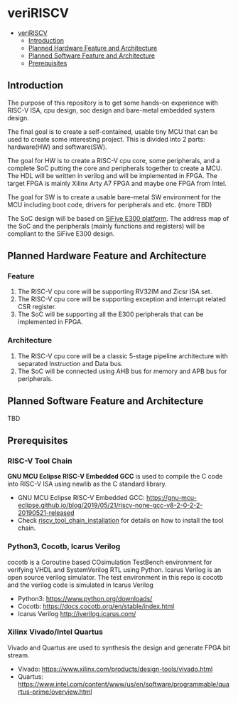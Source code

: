 # veriRISCV

- [veriRISCV](#veririscv)
  - [Introduction](#introduction)
  - [Planned Hardware Feature and Architecture](#planned-hardware-feature-and-architecture)
  - [Planned Software Feature and Architecture](#planned-software-feature-and-architecture)
  - [Prerequisites](#prerequisites)

## Introduction

The purpose of this repository is to get some hands-on experience with RISC-V ISA, cpu design, soc design and bare-metal embedded system design.

The final goal is to create a self-contained, usable tiny MCU that can be used to create some interesting project. This is divided into 2 parts: hardware(HW) and software(SW).

The goal for HW is to create a RISC-V cpu core, some peripherals, and a complete SoC putting the core and peripherals together to create a MCU. The HDL will be written in verilog and will be implemented in FPGA. The target FPGA is mainly Xilinx Arty A7 FPGA and maybe one FPGA from Intel.

The goal for SW is to create a usable bare-metal SW environment for the MCU including boot code, drivers for peripherals and etc. (more TBD)

The SoC design will be based on [SiFive E300 platform](https://static.dev.sifive.com/SiFive-E300-platform-reference-manual-v1.0.1.pdf). The address map of the SoC and the peripherals (mainly functions and registers) will be compliant to the SiFive E300 design.

## Planned Hardware Feature and Architecture

### Feature

1. The RISC-V cpu core will be supporting RV32IM and Zicsr ISA set.
2. The RISC-V cpu core will be supporting exception and interrupt related CSR register.
3. The SoC will be supporting all the E300 peripherals that can be implemented in FPGA.

### Architecture

1. The RISC-V cpu core will be a classic 5-stage pipeline architecture with separated Instruction and Data bus.
2. The SoC will be connected using AHB bus for memory and APB bus for peripherals.

## Planned Software Feature and Architecture

TBD

## Prerequisites

### RISC-V Tool Chain

**GNU MCU Eclipse RISC-V Embedded GCC** is used to compile the C code into RISC-V ISA using newlib as the C standard library.

- GNU MCU Eclipse RISC-V Embedded GCC: <https://gnu-mcu-eclipse.github.io/blog/2019/05/21/riscv-none-gcc-v8-2-0-2-2-20190521-released>
- Check [riscv_tool_chain_installation](doc/riscv_tool_chain_installation.md) for details on how to install the tool chain.

### Python3, Cocotb, Icarus Verilog

cocotb is a Coroutine based COsimulation TestBench environment for verifying VHDL and SystemVerilog RTL using Python.
Icarus Verilog is an open source verilog simulator. The test environment in this repo is cocotb and the verilog code is simulated in Icarus Verilog

- Python3: <https://www.python.org/downloads/>
- Cocotb: <https://docs.cocotb.org/en/stable/index.html>
- Icarus Verilog <http://iverilog.icarus.com/>

### Xilinx Vivado/Intel Quartus

Vivado and Quartus are used to synthesis the design and generate FPGA bit stream.

- Vivado: <https://www.xilinx.com/products/design-tools/vivado.html>
- Quartus: <https://www.intel.com/content/www/us/en/software/programmable/quartus-prime/overview.html>